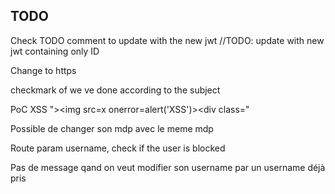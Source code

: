 ## TODO ##

Check TODO comment to update with the new jwt
		//TODO: update with new jwt containing only ID

Change to https

checkmark of we ve done according to the subject


PoC XSS
"><img src=x onerror=alert('XSS')><div class="



Possible de changer son mdp avec le meme mdp

Route param username, check if the user is blocked

Pas de message qand on veut modifier son username par un username déjà pris